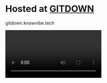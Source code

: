 # Hosted at [GITDOWN](https://gitdown.knowvibe.tech/)

gitdown.knowvibe.tech

![Video](./Screenbits%202024-03-12_123743.mp4)
